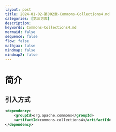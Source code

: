```yaml
---
layout: post
title: 2024-01-02-第002章-Commons-Collections4.md
categories: [第三方库]
description: 
keywords: Commons-Collections4.md
mermaid: false
sequence: false
flow: false
mathjax: false
mindmap: false
mindmap2: false
---
```

# 简介

## 引入方式

```xml
<dependency>
    <groupId>org.apache.commons</groupId>
    <artifactId>commons-collections4</artifactId>
</dependency>
```


